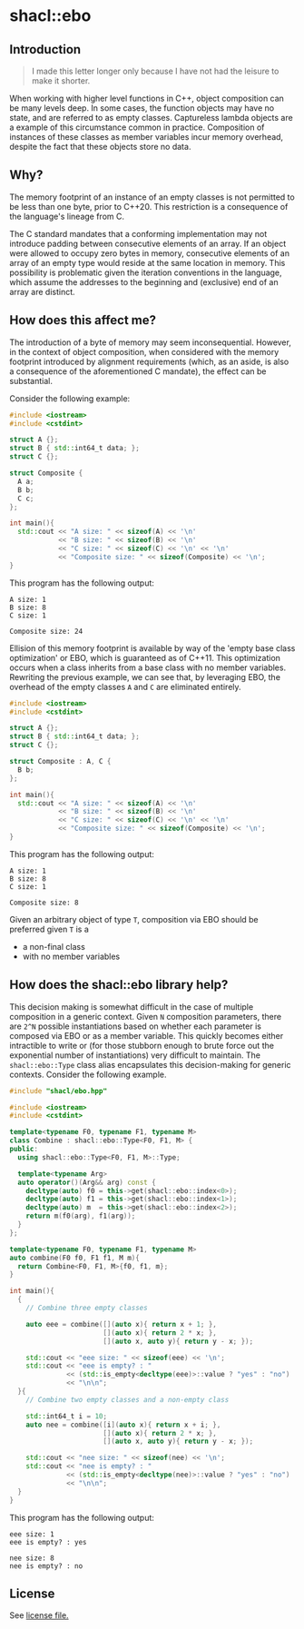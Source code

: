 shacl::ebo
==================

## Introduction ##

> I made this letter longer only because I have not had the leisure to make it shorter.

When working with higher level functions in C++, object composition
can be many levels deep. In some cases, the function objects
may have no state, and are referred to as empty classes. Captureless lambda
objects are a example of this circumstance common in practice. Composition of
instances of these classes as member variables incur memory overhead, despite
the fact that these objects store no data.

## Why? ##

The memory footprint of an instance of an empty classes is not permitted to be
less than one byte, prior to C++20. This restriction is a consequence of the
language's lineage from C.

The C standard mandates that a conforming implementation may not introduce
padding between consecutive elements of an array. If an object were allowed
to occupy zero bytes in memory, consecutive elements of an array of an empty
type would reside at the same location in memory. This possibility is
problematic given the iteration conventions in the language, which assume
the addresses to the beginning and (exclusive) end of an array are distinct.

## How does this affect me? ##

The introduction of a byte of memory may seem inconsequential. However, in the
context of object composition, when considered with the memory footprint
introduced by alignment requirements (which, as an aside, is also a consequence
of the aforementioned C mandate), the effect can be substantial.

Consider the following example:

```c++
#include <iostream>
#include <cstdint>

struct A {};
struct B { std::int64_t data; };
struct C {};

struct Composite {
  A a;
  B b;
  C c;
};

int main(){
  std::cout << "A size: " << sizeof(A) << '\n'
            << "B size: " << sizeof(B) << '\n'
            << "C size: " << sizeof(C) << '\n' << '\n'
            << "Composite size: " << sizeof(Composite) << '\n';
}
```

This program has the following output:

```
A size: 1
B size: 8
C size: 1

Composite size: 24
```

Ellision of this memory footprint is available by way of the
'empty base class optimization' or EBO, which is guaranteed as of
C++11. This optimization occurs when a class inherits from a base
class with no member variables. Rewriting the previous example,
we can see that, by leveraging EBO, the overhead of the empty classes
`A` and `C` are eliminated entirely.

```c++
#include <iostream>
#include <cstdint>

struct A {};
struct B { std::int64_t data; };
struct C {};

struct Composite : A, C {
  B b;
};

int main(){
  std::cout << "A size: " << sizeof(A) << '\n'
            << "B size: " << sizeof(B) << '\n'
            << "C size: " << sizeof(C) << '\n' << '\n'
            << "Composite size: " << sizeof(Composite) << '\n';
}
```

This program has the following output:

```
A size: 1
B size: 8
C size: 1

Composite size: 8
```

Given an arbitrary object of type `T`, composition via EBO should be
preferred given `T` is a

+ a non-final class
+ with no member variables

## How does the shacl::ebo library help?

This decision making is somewhat difficult in the case of multiple
composition in a generic context. Given `N` composition parameters,
there are `2^N` possible instantiations based on whether each parameter
is composed via EBO or as a member variable. This quickly becomes either
intractible to write or (for those stubborn enough to brute force out the
exponential number of instantiations) very difficult to maintain. The
`shacl::ebo::Type` class alias encapsulates this decision-making for
generic contexts. Consider the following example.

```c++
#include "shacl/ebo.hpp"

#include <iostream>
#include <cstdint>

template<typename F0, typename F1, typename M>
class Combine : shacl::ebo::Type<F0, F1, M> {
public:
  using shacl::ebo::Type<F0, F1, M>::Type;

  template<typename Arg>
  auto operator()(Arg&& arg) const {
    decltype(auto) f0 = this->get(shacl::ebo::index<0>);
    decltype(auto) f1 = this->get(shacl::ebo::index<1>);
    decltype(auto) m  = this->get(shacl::ebo::index<2>);
    return m(f0(arg), f1(arg));
  }
};

template<typename F0, typename F1, typename M>
auto combine(F0 f0, F1 f1, M m){
  return Combine<F0, F1, M>{f0, f1, m};
}

int main(){
  {
    // Combine three empty classes

    auto eee = combine([](auto x){ return x + 1; },
                       [](auto x){ return 2 * x; },
                       [](auto x, auto y){ return y - x; });

    std::cout << "eee size: " << sizeof(eee) << '\n';
    std::cout << "eee is empty? : "
              << (std::is_empty<decltype(eee)>::value ? "yes" : "no")
              << "\n\n";
  }{
    // Combine two empty classes and a non-empty class

    std::int64_t i = 10;
    auto nee = combine([i](auto x){ return x + i; },
                       [](auto x){ return 2 * x; },
                       [](auto x, auto y){ return y - x; });

    std::cout << "nee size: " << sizeof(nee) << '\n';
    std::cout << "nee is empty? : "
              << (std::is_empty<decltype(nee)>::value ? "yes" : "no")
              << "\n\n";
  }
}
```

This program has the following output:

```
eee size: 1
eee is empty? : yes

nee size: 8
nee is empty? : no
```

## License ##

See [license file.](./LICENSE)

